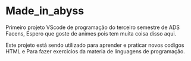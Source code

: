 # Made_in_abyss
Primeiro projeto VScode de programação do terceiro semestre de ADS Facens, Espero que goste de animes pois tem muita coisa disso aqui.

Este projeto está sendo utilizado para aprender e praticar novos codigos HTML e Para fazer exercicios da materia de linguagens de programação.
